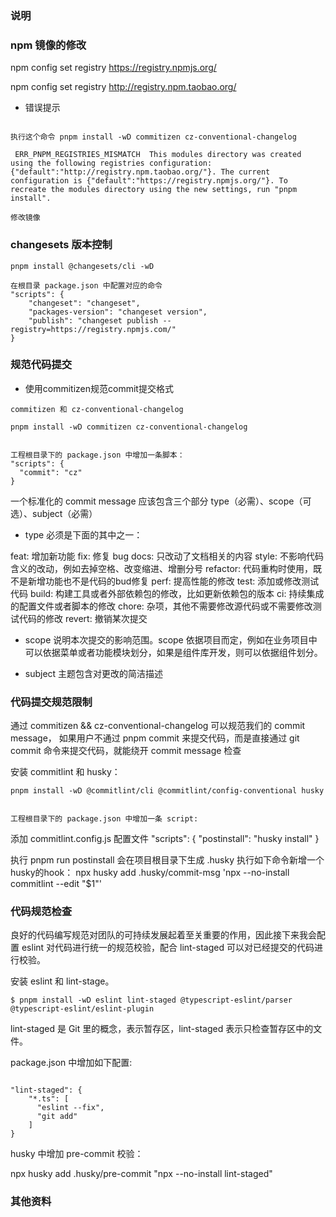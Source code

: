 ### 说明

### npm 镜像的修改
npm config set registry https://registry.npmjs.org/ 

npm config set registry http://registry.npm.taobao.org/

- 错误提示

```

执行这个命令 pnpm install -wD commitizen cz-conventional-changelog

 ERR_PNPM_REGISTRIES_MISMATCH  This modules directory was created using the following registries configuration: {"default":"http://registry.npm.taobao.org/"}. The current configuration is {"default":"https://registry.npmjs.org/"}. To recreate the modules directory using the new settings, run "pnpm install".

修改镜像
```
### changesets 版本控制
``` 
pnpm install @changesets/cli -wD

在根目录 package.json 中配置对应的命令
"scripts": {
    "changeset": "changeset",
    "packages-version": "changeset version",
    "publish": "changeset publish --registry=https://registry.npmjs.com/"
}

```
### 规范代码提交

- 使用commitizen规范commit提交格式

```
commitizen 和 cz-conventional-changelog

pnpm install -wD commitizen cz-conventional-changelog


工程根目录下的 package.json 中增加一条脚本：
"scripts": {
  "commit": "cz"
}
```

一个标准化的 commit message 应该包含三个部分
type（必需）、scope（可选）、subject（必需）

- type 必须是下面的其中之一：

feat: 增加新功能
fix: 修复 bug
docs: 只改动了文档相关的内容
style: 不影响代码含义的改动，例如去掉空格、改变缩进、增删分号
refactor: 代码重构时使用，既不是新增功能也不是代码的bud修复
perf: 提高性能的修改
test: 添加或修改测试代码
build: 构建工具或者外部依赖包的修改，比如更新依赖包的版本
ci: 持续集成的配置文件或者脚本的修改
chore: 杂项，其他不需要修改源代码或不需要修改测试代码的修改
revert: 撤销某次提交
- scope
说明本次提交的影响范围。scope 依据项目而定，例如在业务项目中可以依据菜单或者功能模块划分，如果是组件库开发，则可以依据组件划分。

- subject
主题包含对更改的简洁描述

### 代码提交规范限制
通过 commitizen && cz-conventional-changelog 可以规范我们的 commit message， 如果用户不通过 pnpm commit 来提交代码，而是直接通过 git commit 命令来提交代码，就能绕开 commit message 检查

安装 commitlint 和 husky：

```
pnpm install -wD @commitlint/cli @commitlint/config-conventional husky


工程根目录下的 package.json 中增加一条 script:

```
添加 commitlint.config.js 配置文件
"scripts": {
  "postinstall": "husky install"
}

执行 pnpm run postinstall 会在项目根目录下生成 .husky
执行如下命令新增一个husky的hook：
npx husky add .husky/commit-msg 'npx --no-install commitlint --edit "$1"'

### 代码规范检查
良好的代码编写规范对团队的可持续发展起着至关重要的作用，因此接下来我会配置 eslint 对代码进行统一的规范校验，配合 lint-staged 可以对已经提交的代码进行校验。

安装 eslint 和 lint-stage。

```
$ pnpm install -wD eslint lint-staged @typescript-eslint/parser @typescript-eslint/eslint-plugin
````

lint-staged 是 Git 里的概念，表示暂存区，lint-staged 表示只检查暂存区中的文件。

package.json 中增加如下配置:

```

"lint-staged": {
    "*.ts": [
      "eslint --fix",
      "git add"
    ]
}

```
husky 中增加 pre-commit 校验：


npx husky add .husky/pre-commit "npx --no-install lint-staged"




### 其他资料